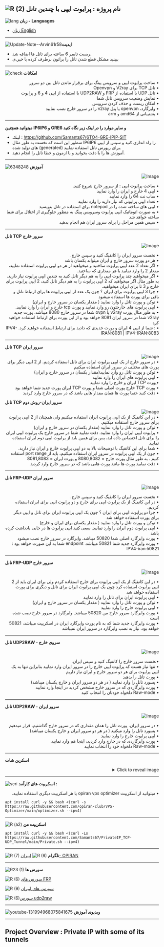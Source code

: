 ![R (2)](https://github.com/Samants67/PrivateIP-Tunnel/assets/119934376/a064577c-9302-4f43-b3bf-3d4f84245a6f)
نام پروژه : پرایوت ایپی با چندین تانل
---------------------------------------------------------------
![lang](https://github.com/Samants67/PrivateIP-Tunnel/assets/119934376/627ecb66-0445-4c15-b2a0-59e02c7f7e09)
**زبان - Languages**

- [زبان English](https://github.com/Samants67/PrivateIP-Tunnel/tree/main#project-overview--private-ip-with-some-of-its-tunnels)

------------------------
![Update-Note--Arvin61r58](https://github.com/Samants67/PrivateIP_TCP-UDP_Tunnel/assets/119934376/5d5f31fd-e49c-4030-a346-ad80bc6a2d61)**اپدیت**

- ریست تایمر 6 ساعته برای تانل ها اضافه شد.
- ببینید مشکل قطع شدن تانل را براتون برطرف کرده یا خیر.ی
------------------

![check](https://github.com/Samants67/PrivateIP-Tunnel/assets/119934376/13de8d36-dcfe-498b-9d99-440049c0cf14)
**امکانات**
 <div dir="rtl">&bull; ساخت پرایوت ایپی و سرویس پینگ برای برقرار ماندن تانل بین دو سرور</div>
 <div dir="rtl">&bull; تانل TCP برای V2ray و Openvpn</div>
 <div dir="rtl">&bull; تانل UDP با استفاده از FRP و UDP2RAW با استفاده از ایپی 4 و 6 و پرایوت</div>
 <div dir="rtl">&bull; نمایش وضعیت سرویس تانل شما</div>
 <div dir="rtl">&bull; امکان ریست و حذف کردن سرویس</div>
 <div dir="rtl">&bull; وایرگارد، openvpn یا پنل v2ray را در سرور خارج نصب نمایید</div>
  <div dir="rtl">&bull; پشتیبانی از amd64 و arm</div>
 
  -----------------------------------------
  **میتوانید همچنین IP6IP6 و GRE6 و سایر موارد را در لینک زیر نگاه کنید**
  - لینک : https://github.com/Samants67/6TO4-GRE-IPIP-SIT
- منظور این است که نخست به طور مثال IP6IP6 را راه اندازی کنید و سپس از ایپی های تولید شده (generated) برای ریورس تانل استفاده نمایید.
- آموزش ها را با دقت بخوانید و با ازمون و خطا تانل را انجام دهید.
- -------------------------
  
  ![6348248](https://github.com/Samants67/PrivateIP-Tunnel/assets/119934376/398f8b07-65be-472e-9821-631f7b70f783)
**آموزش**

 
   
    
 <p align="right">
  <img src="https://github.com/Samants67/PrivateIP-Tunnel/assets/119934376/d92b4e8f-b368-4938-b639-5efea493e184" alt="Image" />
</p>



<div dir="rtl">&bull; ساخت پرایوت ایپی : از سرور خارج شروع کنید.</div>
 <div dir="rtl">&bull; ایپی 4 خارج و ایران را وارد نمایید</div> 
  <div dir="rtl">&bull; ساب نت 64 را وارد نمایید</div>
   <div dir="rtl">&bull; تعداد ایپی پرایوتی که نیاز دارید را وارد نمایید</div>
    <div dir="rtl">&bull; ایپی های ساخته شده را در notepad برای استفاده در تانل بنویسید</div>
     <div dir="rtl">&bull; به صورت اتوماتیک ایپی پرایوت وسرویس پینگ به منظور جلوگیری از اختلال برای شما ساخته خواهد شد</div>
      <div dir="rtl">&bull; سپس همین مراحل را برای سرور ایران هم انجام بدهید</div>

--------------------------------------

**تانل TCP**
**سرور خارج**
 
<p align="right">
  <img src="https://github.com/Samants67/PrivateIP-Tunnel/assets/119934376/7e41e495-26f1-48ba-a5f0-76c27369a633" alt="Image" />
</p>
 <div dir="rtl">&bull; نخست سرور ایران را کانفیگ کنید و سپس خارج.</div>
  <div dir="rtl">&bull; هر دو پورت سرور خارج و ایران میتواند یکسان باشد</div>
 <div dir="rtl">&bull; اگر تعداد 2 عدد ایپی پرایوت ساختید و میخواهید از هر دو ایپی پرایوت استفاده نمایید، مقدار 2 را وارد نمایید یا هر مقداری که ساختید.</div>
  <div dir="rtl">&bull; اگر میخواهید چند پرایوت ایپی را به هم دیگر تانل کنید به چندین ایپی پرایوت نیاز دارید. به طور مثال اگر میخواهید که 2 ایپی پرایوت را به هم دیگر تانل کنید، 2 ایپی پرایوت برای خارج و 3 تا برای ایران میخواهید.</div>
   <div dir="rtl">&bull; چرا 3 ایپی پرایوت برای ایران ؟ چون یک عدد از ایپی پرایوت ها برای ارتباط تانل و باقی برای پورت ها استفاده میشود</div>
    <div dir="rtl">&bull; توکن و پورت تانل را وارد نمایید ( مقدار یکسان در سرور خارج و ایران)</div>
       <div dir="rtl">&bull; ایپی پرایوت های خارجتون رو وارد نمایید و پورت tcp خارج و ایران را وارد نمایید.</div>
        <div dir="rtl">&bull; به طور مثال پورت v2ray یا ovpn شما در سرور خارج 8080 میباشد، پورت جدید v2ray شما در سرور ایران 8081 خواهد بود و از این پورت برای ارتباط استفاده خواهید کرد</div>
         <div dir="rtl">&bull;  : شما از ایپی 4 ایران و پورت جدیدی که دادید برای ارتباط استفاده خواهید کرد. IPV4-IRAN:8081   | IPV4-IRAN:8083</div>



---------------------------------------------------------------------



         
  **تانل TCP سرور ایران**
  <div align="right">
  <img src="https://github.com/Samants67/PrivateIP-Tunnel/assets/119934376/815df23d-5fb4-4f3f-94ac-86ef2f6e3682" alt="Image" />
</div>

 <div dir="rtl">&bull; در سرور خارج از یک ایپی پرایوت ایران برای تانل استفاده کردیم. از 2 ایپی دیگر برای پورت های مختلف در سرور ایران استفاده میکنیم</div>
  <div dir="rtl">&bull; توکن و پورت تانل رو وارد نمایید(مقدار یکسان در سرور خارج و ایران)</div>
   <div dir="rtl">&bull; ایپی پرایوت های ایران را وارد نمایید</div>
    <div dir="rtl">&bull;پورت TCP ایران و خارج را وارد نمایید</div>
     <div dir="rtl">&bull; پورت TCP خارج پورت اصلی شما و پورت TCP ایران پورت جدید شما خواهد بود</div>
   <div dir="rtl">&bull; دقت کنید حتما پورت ها همان مقدار هایی باشد که در سرور حارج وارد کردید</div>
   

   **تانل TCP سرور ایران-روش دوم**
   <div align="right">
  <img src="https://github.com/Samants67/PrivateIP-Tunnel/assets/119934376/18743315-0b34-48f6-a4ed-791b55cdc8e2" alt="Image" />
</div>

 <div dir="rtl">&bull; در این کانفیگ از یک ایپی پرایوت ایران استفاده میکنیم ولی همچنان از 2 ایپی پرایوت برای سرور خارج استفاده میکنیم.</div>
  <div dir="rtl">&bull; توکن و پورت تانل را وارد نمایید (مقدار یکسان در سرور خارج و ایران)</div>
   <div dir="rtl">&bull; پرایوت ایپی ایران را وارد نمایید. دقت نمایید شما در سرور خارج یک پرایوت ایپی ایران را برای تانل اختصاص داده اید، پس برای همین باید از پرایوت ایپی دوم ایران استفاده نمایید</div>
    <div dir="rtl">&bull; شما برای این کانفیگ با توضیحات بالا به دو ایپی پرایوت خارج و ایران نیاز دارید.</div>
     <div dir="rtl">&bull; چون از یک ایپی پرایوت در سرور ایران استفاده میکنیم، باید از port range استفاده کنیم . به طور مثال پورت خارج = 8080,8082 و پورت ایران = 8081,8083</div>
      <div dir="rtl">&bull; دقت نمایید پورت ها مانند پورت هایی باشد که در سرور خارج وارد کردید</div>



----------------------------------

  **تانل FRP-UDP سرور ایران**

  <p align="right">
  <img src="https://github.com/Samants67/PrivateIP-Tunnel/assets/119934376/aaaeff9c-4351-42b6-9013-6f21aa1fb2eb" alt="Image" />
</p>
 <div dir="rtl">&bull; نخست سرور ایران را کانفیگ کنید و سپس خارج.</div>
 <div dir="rtl">&bull; در این کانفیگ از یک پرایوت ایپی برای خارج و دو پرایوت ایپی برای ایران استفاده کردیم.</div>
  <div dir="rtl">&bull; چرا دو پرایوت ایپی برای ایران ؟ چون یک ایپی پرایوت ایران برای تانل و ایپی دیگر برای پورت استفاده خواهد شد</div>
   <div dir="rtl">&bull; توکن و پورت تانل را وارد نمایید ( مقدار یکسان برای ایران و خارج)</div>
    <div dir="rtl">&bull; ایپی پرایوت دوم ایران را وارد نمایید. سعی کنید ایپی پرایوت ها در جایی یادداشت کرده باشد</div>
     <div dir="rtl">&bull; پورت وایرگارد اصلی شما 50820 میباشد. وایرگارد در سرور خارج نصب میشود</div>
      <div dir="rtl">&bull; پورت وایرگارد جدید شما 50821 میباشد. endpoint شما به این صورت خواهد بود : IPV4-iran:50821</div>


--------------------------------------
      
**تانل FRP-UDP سرور خارج**
<p align="right">
  <img src="https://github.com/Samants67/PrivateIP-Tunnel/assets/119934376/e69bb32a-6b1a-4a7b-99c2-eee6f92434ba" alt="Image" />
</p>

 <div dir="rtl">&bull; در این کانفیگ از یک ایپی پرایوت برای خارج استفاده کردم ولی برای ایران باید از 2 ایپی پرایوت استفاده کرد چون یک ایپی پرایوت ایران برای تانل و دیگری برای پورت استفاده خواهد شد</div>
  <div dir="rtl">&bull; ایپی پرایوت ایران برای تانل را وارد نمایید</div>
   <div dir="rtl">&bull; توکن و پورت تانل را وارد نمایید ( مقدار یکسان در سرور خارج و ایران)</div>
    <div dir="rtl">&bull; ایپی پرایوت خارج را وارد نمایید</div>
     <div dir="rtl">&bull; پورت وایرگارد سرور خارج من 50820 میباشد. وایرگارد در سرور خارج نصب شده است</div>
      <div dir="rtl">&bull; پورت وایرگارد جدید شما که به نام پورت وایرگارد ایران در اسکریپت میباشد، 50821 خواهد بود. نیاز به نصب وایرگارد در سرور ایران نمیباشد</div>


  -----------------------------------

**تانل UDP2RAW - سروی خارج**

<p align="right">
  <img src="https://github.com/Samants67/PrivateIP-Tunnel/assets/119934376/6e86c31a-2485-4fb2-b111-cdbf6418063e" alt="Image" />
</p>

 <div dir="rtl">&bull;نخست سرور خارج را کانفیگ کنید و سپس ایران.</div>
  <div dir="rtl">&bull; تنها نیاز هست که پرایوت ایپی خارج را در سرور ایران وارد نمایید بنابراین تنها به یک ایپی پرایوت برای هر دو سرور خارج و ایران نیاز داریم</div>
   <div dir="rtl">&bull; پورت تانل را بدهید</div>
   <div dir="rtl">&bull; پسورد تانل را وارد نمایید ( در هر دو سرور ایران و خارج یکسان میباشد)</div>
    <div dir="rtl">&bull; پورت وایرگاردی که در سرور خارج مشخص کردید در اینجا وارد نمایید</div>
     <div dir="rtl">&bull;  Raw-mode دلخواه خودتان را انتخاب کنید</div>

-------------------------------------------
**تانل UDP2RAW - سرور ایران**

<p align="right">
  <img src="https://github.com/Samants67/PrivateIP-Tunnel/assets/119934376/d44e9c46-4623-4ffb-a4bc-2dd507e370da" alt="Image" />
</p>

 <div dir="rtl">&bull; در سرور ایران، پورت تانل را همان مقداری که در سرور خارج گذاشتیم، قرار میدهیم</div>
  <div dir="rtl">&bull; پسورد تانل را وارد میکنید ( در هر دو سرور ایران و خارج یکسان میباشد)</div>
   <div dir="rtl">&bull; ایپی پرایوت خارج را وارد نمایید</div>
   <div dir="rtl">&bull; پورت وایرگاردی که در خارج وارد کردید، اینجا هم وارد نمایید</div>
    <div dir="rtl">&bull; Raw-mode دلخواه خود را انتخاب نمایید</div>
     

-------------------------------
**اسکرین شات**
<details>
  <summary align="right">Click to reveal image</summary>
  
  <p align="right">
    <img src="https://github.com/Samants67/PrivateIP-Tunnel/assets/119934376/3a83d4de-9196-410b-af78-671658163f0b" alt="menu screen" />
  </p>
</details>

------------------------------------------
![scri](https://github.com/Samants67/FRP-V2ray-Loadbalance/assets/119934376/cbfb72ac-eff1-46df-b5e5-a3930a4a6651)
**اسکریپت های کارآمد :**

 <div dir="rtl">&bull; میتوانید از اسکریپت opiran vps optimizer یا هر اسکریپت دیگری استفاده نمایید.</div>
 
 
```
apt install curl -y && bash <(curl -s https://raw.githubusercontent.com/opiran-club/VPS-Optimizer/main/optimizer.sh --ipv4)
```

-----------------------------------------------------
![R (a2)](https://github.com/Samants67/PrivateIP-Tunnel/assets/119934376/716fd45e-635c-4796-b8cf-856024e5b2b2)
**اسکریپت من**

```
apt install curl -y && bash <(curl -Ls https://raw.githubusercontent.com/Samants67/PrivateIP_TCP-UDP_Tunnel/main/Private.sh --ipv4)
```


---------------------------------------------
![R (7)](https://github.com/Samants67/PrivateIP-Tunnel/assets/119934376/42c09cbb-2690-4343-963a-5deca12218c1)
**تلگرام** 
![R (6)](https://github.com/Samants67/FRP-V2ray-Loadbalance/assets/119934376/f81bf6e1-cfed-4e24-b944-236f5c0b15d3) [اپیران- OPIRAN](https://t.me/OPIranClubb)

---------------------------------
![R23 (1)](https://github.com/Samants67/FRP-V2ray-Loadbalance/assets/119934376/18d12405-d354-48ac-9084-fff98d61d91c)
**سورس ها**

![R (6)](https://github.com/Samants67/FRP-V2ray-Loadbalance/assets/119934376/be0dd34c-7b47-4d93-904c-eecf013d7b06) [سورس های FRP](https://github.com/fatedier/frp)

![R (9)](https://github.com/Samants67/FRP-V2ray-Loadbalance/assets/119934376/33388f7b-f1ab-4847-9e9b-e8b39d75deaa) [سورس های اپیران](https://github.com/opiran-club)

![R (6)](https://github.com/Samants67/PrivateIP-Tunnel/assets/119934376/8a486a00-c6c3-4b30-ba47-3416f9bc2ab3)[سورس udp2raw](https://github.com/wangyu-/udp2raw/)

-----------------------------------------------------

![youtube-131994968075841675](https://github.com/Samants67/FRP-V2ray-Loadbalance/assets/119934376/24202a92-aff2-4079-a6c2-9db14cd0ecd1)
**ویدیوی آموزش**

-----------------------------------------

Project Overview : Private IP with some of its tunnels
---------------
